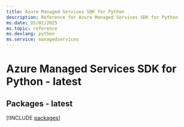 ```yaml
---
title: Azure Managed Services SDK for Python
description: Reference for Azure Managed Services SDK for Python
ms.date: 05/02/2025
ms.topic: reference
ms.devlang: python
ms.service: managedservices
---
```

# Azure Managed Services SDK for Python - latest
## Packages - latest
[!INCLUDE [packages](managed-services-index.md)]